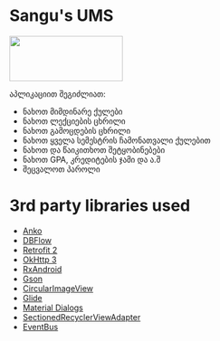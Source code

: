 # Sangu's UMS
<a href="https://play.google.com/store/apps/details?id=hexlay.ums" target="_blank">
  <img src="https://play.google.com/intl/en_us/badges/static/images/badges/en_badge_web_generic.png" width="200" height="80">
</a>

აპლიკაციით შეგიძლიათ:
- ნახოთ მიმდინარე ქულები
- ნახოთ ლექციების ცხრილი
- ნახოთ გამოცდების ცხრილი
- ნახოთ ყველა სემესტრის ჩამონათვალი ქულებით
- ნახოთ და წაიკითხოთ შეტყობინებები
- ნახოთ GPA, კრედიტების ჯამი და ა.შ
- შეცვალოთ პაროლი

# 3rd party libraries used
- <a href="https://github.com/Kotlin/anko">Anko</a>
- <a href="https://github.com/agrosner/DBFlow">DBFlow</a>
- <a href="https://github.com/square/retrofit">Retrofit 2</a>
- <a href="https://github.com/square/okhttp">OkHttp 3</a>
- <a href="https://github.com/ReactiveX/RxAndroid">RxAndroid</a>
- <a href="https://github.com/google/gson">Gson</a>
- <a href="https://github.com/hdodenhof/CircleImageView">CircularImageView</a>
- <a href="https://github.com/bumptech/glide">Glide</a>
- <a href="https://github.com/afollestad/material-dialogs">Material Dialogs</a>
- <a href="https://github.com/luizgrp/SectionedRecyclerViewAdapter">SectionedRecyclerViewAdapter</a>
- <a href="https://github.com/greenrobot/EventBus">EventBus</a>
